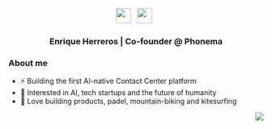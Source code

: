 <body>
<p align='center'> 
  <a href="https://twitter.com/eherrerosj"><img height="30" src="https://raw.githubusercontent.com/trinwin/trinwin/master/icons/twitter.png?raw=true"></a>&nbsp;&nbsp;
  <a href="https://www.linkedin.com/in/eherrerosj/"><img height="30" src="https://raw.githubusercontent.com/trinwin/trinwin/master/icons/linkedin.png?raw=true"></a>&nbsp;&nbsp;

<div align="center">
<h3> Enrique Herreros | Co-founder @ Phonema </h3> 
</div>

### About me 
- ⚡️ Building the first AI-native Contact Center platform
- 🌱 Interested in AI, tech startups and the future of humanity
- 🤠 Love building products, padel, mountain-biking and kitesurfing 
</body>


<img style="float: right;" src="https://visitor-badge.laobi.icu/badge?page_id=eherrerosj.visitor-badge">

